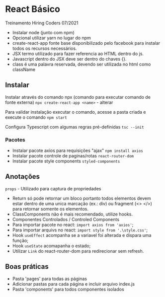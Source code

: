 # React Básico

Treinamento Hiring Coders 07/2021 
 - Instalar node (junto com npm)
 - Opcional utilizar yarn no lugar do npm
 - create-react-app fonte base disponibilizado pelo facebook para instalar todos os recursos necessários.
 - JSX termo utilizado para fazer referencia ao HTML dentro do js.
 - Javascript dentro do JSX deve ser dentro do chaves {}.
 - class é uma palavra reservada, devendo ser utilizada no html como className

## Instalar
Instalar através do comando npx (comando para executar comando de fonte externa)
`npx create-react-app <name>` - alterar <name>

Para validar instalação executar o comando, acesse a pasta criada e execute o comando
`npm start`

Configura Typescript com algumas regras pré-definidas
`tsc --init`

### Pacotes
- Instalar pacote axios para requisições "ajax" `npm install axios`
- Instalar pacote controle de paginas/rotas `react-router-dom`
- Instalar pacote style components `styled-components`

## Anotações
`props` - Utilizado para captura de propriedades
- Return só pode retornar um bloco portanto todos elementos devem estar dentro de uma unica marcação (ex.: div) ou fragment (<> </>) para retornar somente os elementos.
- ClassComponents não é mais recomendado, utilize hooks.
- Componentes Controlados / Controled Components
- Para importar pacote no react: `import axios from 'axios'`;
- Para importar arquivs no react: `import style from '.\style.css'`;
- Hook `useEffect` acompanha se a variavel foi alterada e dispara uma função;
- Hook `useState` acomapanha o estado;
- Utilizar `Link` do react-router-dom para redirecionar sem refresh.

## Boas práticas
- Pasta 'pages' para todas as páginas
- Adicionar pastas para cada página e incluir arquivo index.js
- Pasta 'components' para todos componentes isolados


